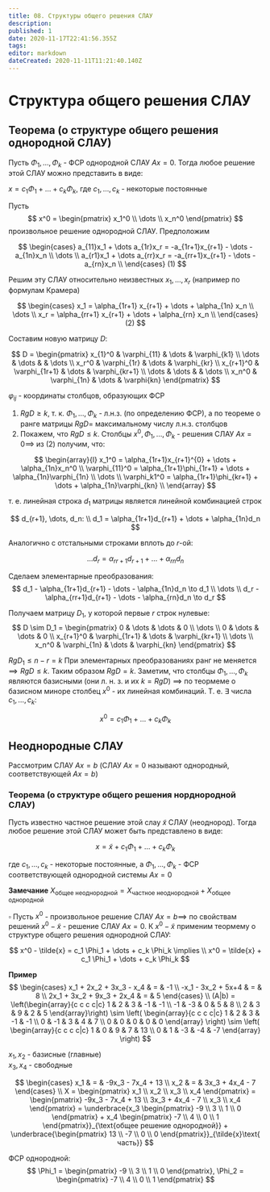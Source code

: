 ```yaml
---
title: 08. Структуры общего решения СЛАУ
description: 
published: 1
date: 2020-11-17T22:41:56.355Z
tags: 
editor: markdown
dateCreated: 2020-11-11T11:21:40.140Z
---
```


# Структура общего решения СЛАУ

## Теорема (о структуре общего решения однородной СЛАУ)
Пусть $\Phi_1, \dots, \Phi_k$ - ФСР однородной СЛАУ $Ax=0$. Тогда любое решение этой СЛАУ можно представить в виде:

$x = c_1 \Phi_1 + \dots + c_k \Phi_k$, где $c_1, \dots, c_k$ - некоторые постоянные

Пусть 
$$
x^0 = \begin{pmatrix}
    x_1^0 \\
    \dots \\
    x_n^0
\end{pmatrix}
$$
произвольное решение однородной СЛАУ. Предположим

$$
\begin{cases}
    a_{11}x_1 + \dots a_{1r}x_r = -a_{1r+1}x_{r+1} - \dots - a_{1n}x_n \\
    \dots \\
    a_{r1}x_1 + \dots a_{rr}x_r = -a_{rr+1}x_{r+1} - \dots - a_{rn}x_n \\
\end{cases} (1)
$$

Решим эту СЛАУ относительно неизвестных $x_1, \dots, x_r$ (например по формулам Крамера)

$$
\begin{cases}
    x_1 = \alpha_{1r+1} x_{r+1} + \dots + \alpha_{1n} x_n \\
    \dots \\
    x_r = \alpha_{rr+1} x_{r+1} + \dots + \alpha_{rn} x_n \\
\end{cases} (2)
$$

Составим новую матрицу $D$:

$$
D = \begin{pmatrix}
    x_{1}^0 & \varphi_{11} & \dots & \varphi_{k1} \\
    \dots & \dots & & \dots \\
    x_r^0 & \varphi_{1r} & \dots & \varphi_{kr} \\
    x_{r+1}^0 & \varphi_{1r+1} & \dots & \varphi_{kr+1} \\
    \dots & \dots & & \dots \\
    x_n^0 & \varphi_{1n} & \dots & \varphi{kn}
\end{pmatrix}
$$

$\varphi_{ij}$ - координаты столбцов, образующих ФСР

1. $Rg D \ge k$, т. к. $\Phi_1, \dots, \Phi_k$ - л.н.з. (по определению ФСР), а по теореме о ранге матрицы $Rg D =$ максимальному числу л.н.з. столбцов
2. Покажем, что $Rg D \le k$. Столбцы $x^0, \Phi_1, \dots, \Phi_k$ - решения СЛАУ $Ax = 0 \implies$ из (2) получим, что:

$$
\begin{array}{l}
x_1^0 = \alpha_{1r+1}x_{r+1}^{0} + \dots + \alpha_{1n}x_n^0 \\
\varphi_{11}^0 = \alpha_{1r+1}\phi_{1r+1} + \dots + \alpha_{1n}\varphi_{1n} \\
\dots \\
\varphi_k1^0 = \alpha_{1r+1}\phi_{kr+1} + \dots + \alpha_{1n}\varphi_{kn} \\
\end{array}
$$

т. е. линейная строка $d_1$ матрицы является линейной комбинацией строк 

$$
d_{r+1}, \dots, d_n: \\
d_1 = \alpha_{1r+1}d_{r+1} + \dots + \alpha_{1n}d_n
$$

Аналогично с отстальными строками вплоть до $r$-ой:

$$
\dots d_r = \alpha_{rr+1}d_{r+1} + \dots + \alpha_{rn}d_n
$$

Сделаем элементарные преобразования:
$$
d_1 - \alpha_{1r+1}d_{r+1} - \dots - \alpha_{1n}d_n \to d_1 \\
\dots \\
d_r - \alpha_{rr+1}d_{r+1} - \dots - \alpha_{rn}d_n \to d_r
$$

Получаем матрицу $D_1$, у которой первые $r$ строк нулевые:
$$
D \sim D_1 = \begin{pmatrix}
0 & \dots & \dots & 0 \\
\dots \\
0 & \dots & \dots & 0 \\
x_{r+1}^0 & \varphi_{1r+1} & \dots & \varphi_{kr+1} \\
\dots \\
x_n^0 & \varphi_{1n} & \dots & \varphi_{kn}
\end{pmatrix}
$$

$Rg D_1 \le n - r = k$ При элементарных преобразованиях ранг не меняется $\implies RgD \le k$. Таким образом $RgD = k$. Заметим, что столбцы $\Phi_1, \dots, \Phi_k$ являются базисными (они л. н. з. и их $k = RgD$) $\implies$ по теормеме о базисном миноре столбец $x^0$ - их линейная комбинаций. Т. е. $\exists$ числа $c_1, \dots, c_k$:

$$
x^0 = c_1 \Phi_1 + \dots + c_k \Phi_k
$$

## Неоднородные СЛАУ
Рассмотрим СЛАУ $Ax = b$ (СЛАУ $Ax = 0$ называют однородный, соответствующей $Ax = b$)

### Теорема (о структуре общего решения норднородной СЛАУ)
Пусть известно частное решение этой слау $\tilde{x}$ СЛАУ (неоднород). Тогда любое решение этой СЛАУ может быть представлено в виде:

$$
x = \tilde{x} + c_1 \Phi_1 + \dots + c_k \Phi_k
$$

где $c_1, \dots, c_k$ - некоторые постоянные, а $\Phi_1, \dots, \Phi_k$ - ФСР соответствующей однородной системы $Ax=0$

**Замечание** $X_{\text{общее неоднородной}} = X_{\text{частное неоднородной}} + X_{\text{общее однородной}}$

$\square$ Пусть $x^0$ - произвольное решение СЛАУ $Ax = b \implies$ по свойствам решений $x^0 - \tilde{x}$ - решение СЛАУ $Ax = 0$. К $x^0 - \tilde{x}$ применим теормему о структуре общего решения однородной СЛАУ:

$$
x^0 - \tilde{x} = c_1 \Phi_1 + \dots + c_k \Phi_k \implies \\
x^0 = \tilde{x} + c_1 \Phi_1 + \dots + c_k \Phi_k
$$

**Пример**
$$
\begin{cases}
x_1 + 2x_2 + 3x_3 - x_4 & = & -1 \\
-x_1 - 3x_2 + 5x+4 & = & 8 \\
2x_1 + 3x_2 + 9x_3 + 2x_4 & = & 5
\end{cases} \\
(A|b) = \left(\begin{array}{c c c c|c}
    1 & 2 & 3 & -1 & -1 \\
    -1 & -3 & 0 & 5 & 8 \\
    2 & 3 & 9 & 2 & 5
\end{array}\right) \sim
\left(
    \begin{array}{c c c c|c}
        1 & 2 & 3 & -1 & -1 \\
        0 & -1 & 3 & 4 & 7 \\
        0 & 0 & 0 & 0 & 0
    \end{array}
\right) \sim
\left(
    \begin{array}{c c c c|c}
        1 & 0 & 9 & 7 & 13 \\
        0 & 1 & -3 & -4 & -7
    \end{array}
\right)
$$

$x_1, x_2$ - базисные (главные)\
$x_3, x_4$ - свободные

$$
\begin{cases}
x_1 & = & -9x_3 - 7x_4 + 13 \\
x_2 & = & 3x_3 + 4x_4 - 7
\end{cases} \\
X = \begin{pmatrix}
    x_1 \\ x_2 \\ x_3 \\ x_4
\end{pmatrix} = \begin{pmatrix}
    -9x_3 - 7x_4 + 13 \\
    3x_3 + 4x_4 - 7 \\
    x_3 \\
    x_4
\end{pmatrix} = \underbrace{x_3 \begin{pmatrix}
    -9 \\ 3 \\ 1 \\ 0
\end{pmatrix} + x_4 \begin{pmatrix}
    -7 \\ 4 \\ 0 \\ 1
\end{pmatrix}}_{\text{общее решение однородной}} + \underbrace{\begin{pmatrix}
    13 \\ -7 \\ 0 \\ 0
\end{pmatrix}}_{\tilde{x}\text{ часть}}
$$

ФСР однородной:
$$
\Phi_1 = \begin{pmatrix}
    -9 \\ 3 \\ 1 \\ 0
\end{pmatrix}, \Phi_2 = \begin{pmatrix}
    -7 \\ 4 \\ 0 \\ 1
\end{pmatrix}
$$
